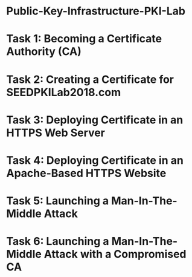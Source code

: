# Public-Key-Infrastructure-PKI-Lab
<h1>Task 1: Becoming a Certificate Authority (CA)</h1>
<h1>Task 2: Creating a Certificate for SEEDPKILab2018.com</h1>
<h1>Task 3: Deploying Certificate in an HTTPS Web Server</h1>
<h1>Task 4: Deploying Certificate in an Apache-Based HTTPS Website</h1>
<h1>Task 5: Launching a Man-In-The-Middle Attack</h1>
  <h1>Task 6: Launching a Man-In-The-Middle Attack with a Compromised CA</h1>
